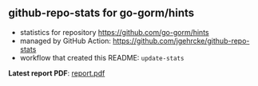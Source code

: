 ## github-repo-stats for go-gorm/hints

- statistics for repository https://github.com/go-gorm/hints
- managed by GitHub Action: https://github.com/jgehrcke/github-repo-stats
- workflow that created this README: `update-stats`

**Latest report PDF**: [report.pdf](https://github.com/go-gorm/gorm.io/raw/github-repo-stats/go-gorm/hints/latest-report/report.pdf)

